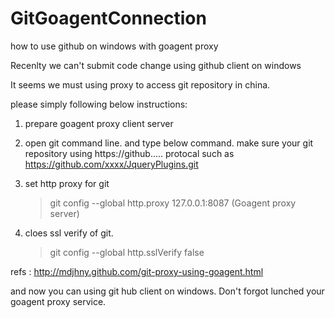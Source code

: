 GitGoagentConnection
====================

how to use github on windows with goagent proxy

Recenlty we can't submit code change using github client on windows

It seems we must using proxy to access git repository in china.

please simply following below instructions:

1. prepare goagent proxy client server

2. open git command line. and type below command.
   make sure your git repository using https://github..... protocal
   such as https://github.com/xxxx/JqueryPlugins.git
3. set http proxy for git
   > git config --global http.proxy 127.0.0.1:8087   (Goagent proxy server)
4. cloes ssl verify of  git.
   > git config --global http.sslVerify false

refs : http://mdjhny.github.com/git-proxy-using-goagent.html

and now you can using git hub client on windows. Don't forgot lunched your goagent proxy service.

